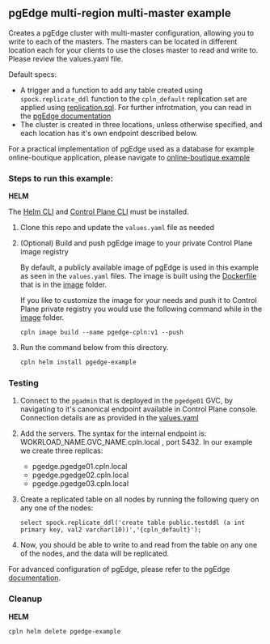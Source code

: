 ## pgEdge multi-region multi-master example

Creates a pgEdge cluster with multi-master configuration, allowing you to write to each of the masters. The masters can be located in different location each for your clients to use the closes master to read and write to. Please review the values.yaml file.

Default specs:
* A trigger and a function to add any table created using `spock.replicate_ddl` function to the `cpln_default` replication set are applied using [replication.sql](scripts/replication.sql). For further infrotmation, you can read in the [pgEdge documentation](https://docs.pgedge.com/spock_ext/advanced_spock/repset_trigger)
* The cluster is created in three locations, unless otherwise specified, and each location has it's own endpoint described below.


For a practical implementation of pgEdge used as a database for example online-boutique application, please navigate to [online-boutique example](../../online-boutique/helm/)

### Steps to run this example:

**HELM**

The [Helm CLI](https://helm.sh/docs/intro/install/#through-package-managers) and [Control Plane CLI](https://docs.controlplane.com/reference/cli#install-npm) must be installed.

1. Clone this repo and update the `values.yaml` file as needed

2. (Optional) Build and push pgEdge image to your private Control Plane image registry

   By default, a publicly available image of pgEdge is used in this example as seen in the `values.yaml` files. 
   The image is built using the [Dockerfile](../image/Dockerfile) that is in the [image](../image) folder.

   If you like to customize the image for your needs and push it to Control Plane private registry you would use the following command while in the  [image](../image) folder.

   ```
   cpln image build --name pgedge-cpln:v1 --push
   ```
   

3. Run the command below from this directory.

   ```bash
   cpln helm install pgedge-example
   ```

### Testing

1. Connect to the `pgadmin` that is deployed in the `pgedge01` GVC, by navigating to it's canonical endpoint available in Control Plane console. 
   Connection details are as provided in the [values.yaml](values.yaml)

2. Add the servers. The syntax for the internal endpoint is: WOKRLOAD_NAME.GVC_NAME.cpln.local , port 5432. 
   In our example we create three replicas: 
   - pgedge.pgedge01.cpln.local
   - pgedge.pgedge02.cpln.local
   - pgedge.pgedge03.cpln.local

3. Create a replicated table on all nodes by running the following query on any one of the nodes: 
   ```
   select spock.replicate_ddl('create table public.testddl (a int primary key, val2 varchar(10))','{cpln_default}');
   ```

4. Now, you should be able to write to and read from the table on any one of the nodes, and the data will be replicated.

For advanced configuration of pgEdge, please refer to the pgEdge [documentation](https://docs.pgedge.com/).

### Cleanup

**HELM**

```bash
cpln helm delete pgedge-example
```
